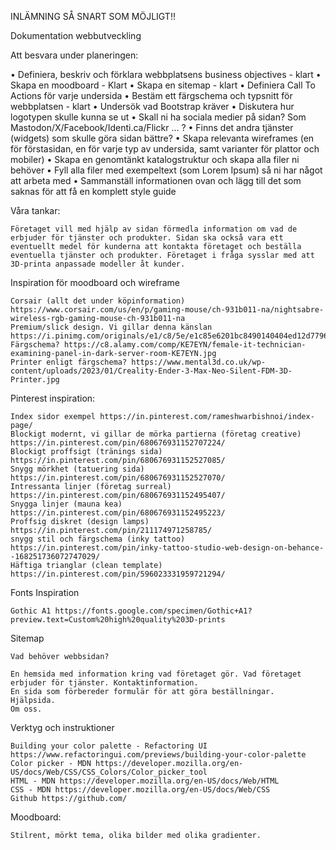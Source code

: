INLÄMNING SÅ SNART SOM MÖJLIGT!!

Dokumentation webbutveckling

Att besvara under planeringen:

•	Definiera, beskriv och förklara webbplatsens business objectives - klart
•	Skapa en moodboard - Klart
•	Skapa en sitemap - klart
•	Definiera Call To Actions för varje undersida 
•	Bestäm ett färgschema och typsnitt för webbplatsen - klart
•	Undersök vad Bootstrap kräver 
•	Diskutera hur logotypen skulle kunna se ut 
•	Skall ni ha sociala medier på sidan? Som Mastodon/X/Facebook/Identi.ca/Flickr ... ? 
•	Finns det andra tjänster (widgets) som skulle göra sidan bättre? 
•	Skapa relevanta wireframes (en för förstasidan, en för varje typ av undersida, samt varianter för plattor och mobiler) 
•	Skapa en genomtänkt katalogstruktur och skapa alla filer ni behöver 
•	Fyll alla filer med exempeltext (som Lorem Ipsum) så ni har något att arbeta med 
•	Sammanställ informationen ovan och lägg till det som saknas för att få en komplett style guide

Våra tankar:

    Företaget vill med hjälp av sidan förmedla information om vad de erbjuder för tjänster och produkter. Sidan ska också vara ett eventuellt medel för kunderna att kontakta företaget och beställa eventuella tjänster och produkter. Företaget i fråga sysslar med att 3D-printa anpassade modeller åt kunder. 

Inspiration för moodboard och wireframe

    Corsair (allt det under köpinformation) https://www.corsair.com/us/en/p/gaming-mouse/ch-931b011-na/nightsabre-wireless-rgb-gaming-mouse-ch-931b011-na
    Premium/slick design. Vi gillar denna känslan https://i.pinimg.com/originals/e1/c8/5e/e1c85e6201bc8490140404ed12d7796e.jpg
    Färgschema? https://c8.alamy.com/comp/KE7EYN/female-it-technician-examining-panel-in-dark-server-room-KE7EYN.jpg
    Printer enligt färgschema? https://www.mental3d.co.uk/wp-content/uploads/2023/01/Creality-Ender-3-Max-Neo-Silent-FDM-3D-Printer.jpg

Pinterest inspiration:

    Index sidor exempel https://in.pinterest.com/rameshwarbishnoi/index-page/
    Blockigt modernt, vi gillar de mörka partierna (företag creative) https://in.pinterest.com/pin/680676931152707224/
    Blockigt proffsigt (tränings sida) https://in.pinterest.com/pin/680676931152527085/
    Snygg mörkhet (tatuering sida) https://in.pinterest.com/pin/680676931152527070/
    Intressanta linjer (företag surreal) https://in.pinterest.com/pin/680676931152495407/
    Snygga linjer (mauna kea) https://in.pinterest.com/pin/680676931152495223/
    Proffsig diskret (design lamps) https://in.pinterest.com/pin/211174971258785/
    snygg stil och färgschema (inky tattoo) https://in.pinterest.com/pin/inky-tattoo-studio-web-design-on-behance--168251736072747029/
    Häftiga trianglar (clean template) https://in.pinterest.com/pin/596023331959721294/

Fonts Inspiration
    
    Gothic A1 https://fonts.google.com/specimen/Gothic+A1?preview.text=Custom%20high%20quality%203D-prints

Sitemap

    Vad behöver webbsidan?

    En hemsida med information kring vad företaget gör. Vad företaget erbjuder för tjänster. Kontaktinformation.
    En sida som förbereder formulär för att göra beställningar. 
    Hjälpsida.
    Om oss.
   
Verktyg och instruktioner

    Building your color palette - Refactoring UI https://www.refactoringui.com/previews/building-your-color-palette
    Color picker - MDN https://developer.mozilla.org/en-US/docs/Web/CSS/CSS_Colors/Color_picker_tool
    HTML - MDN https://developer.mozilla.org/en-US/docs/Web/HTML
    CSS - MDN https://developer.mozilla.org/en-US/docs/Web/CSS
    Github https://github.com/

Moodboard:
 
    Stilrent, mörkt tema, olika bilder med olika gradienter.